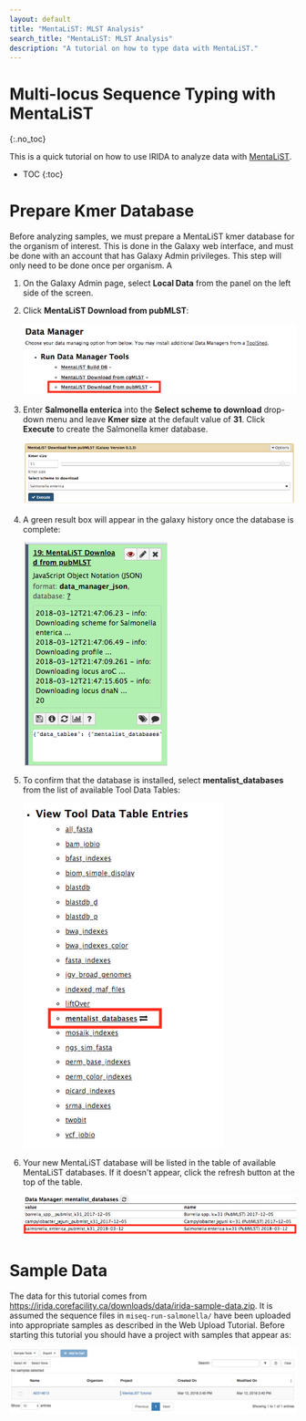 ```yaml
---
layout: default
title: "MentaLiST: MLST Analysis"
search_title: "MentaLiST: MLST Analysis"
description: "A tutorial on how to type data with MentaLiST."
---
```


Multi-locus Sequence Typing with MentaLiST
==========================================
{:.no_toc}

This is a quick tutorial on how to use IRIDA to analyze data with [MentaLiST][mentalist-github].

* TOC
{:toc}

Prepare Kmer Database
=====================
Before analyzing samples, we must prepare a MentaLiST kmer database for the organism of interest. This is done in the Galaxy web interface, and must be done with an account that has Galaxy Admin privileges. This step will only need to be done once per organism. A

1. On the Galaxy Admin page, select **Local Data** from the panel on the left side of the screen.
2. Click **MentaLiST Download from pubMLST**:

    ![mentalist-data-managers][] 

3. Enter **Salmonella enterica** into the **Select scheme to download** drop-down menu and leave **Kmer size** at the default value of **31**. Click **Execute** to create the Salmonella kmer database.

    ![mentalist-download-pubmlst-galaxy-tool][]
    
4. A green result box will appear in the galaxy history once the database is complete:

    ![mentalist-download-pubmlst-result][]
    
5. To confirm that the database is installed, select **mentalist_databases** from the list of available Tool Data Tables:

    ![mentalist-data-table-list][]
    
6. Your new MentaLiST database will be listed in the table of available MentaLiST databases. If it doesn't appear, click the refresh button at the top of the table.

    ![mentalist-database-available][]

Sample Data
============
The data for this tutorial comes from <https://irida.corefacility.ca/downloads/data/irida-sample-data.zip>. It is assumed the sequence files in `miseq-run-salmonella/` have been uploaded into appropriate samples as described in the Web Upload Tutorial. Before starting this tutorial you should have a project with samples that appear as:

![mentalist-tutorial-samples.png][]


[mentalist-github]: https://github.com/WGS-TB/MentaLiST
[mentalist-tutorial-samples.png]: images/mentalist-tutorial-samples.png
[mentalist-data-managers]: images/mentalist-data-managers.png
[mentalist-download-pubmlst-galaxy-tool]: images/mentalist-download-pubmlst-galaxy-tool.png
[mentalist-download-pubmlst-result]: images/mentalist-download-pubmlst-result.png
[mentalist-data-table-list]: images/mentalist-data-table-list.png
[mentalist-database-available]: images/mentalist-database-available.png